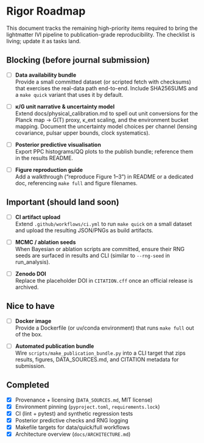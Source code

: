 # Rigor Roadmap

This document tracks the remaining high-priority items required to bring the
lightmatter IVI pipeline to publication-grade reproducibility. The checklist is
living; update it as tasks land.

## Blocking (before journal submission)

- [ ] **Data availability bundle**  
  Provide a small committed dataset (or scripted fetch with checksums) that
  exercises the real-data path end-to-end. Include SHA256SUMS and a `make quick`
  variant that uses it by default.

- [ ] **κ/G unit narrative & uncertainty model**  
  Extend docs/physical_calibration.md to spell out unit conversions for the
  Planck map → G(T) proxy, κ_ext scaling, and the environment bucket mapping.
  Document the uncertainty model choices per channel (lensing covariance,
  pulsar upper bounds, clock systematics).

- [ ] **Posterior predictive visualisation**  
  Export PPC histograms/QQ plots to the publish bundle; reference them in the
  results README.

- [ ] **Figure reproduction guide**  
  Add a walkthrough (“reproduce Figure 1–3”) in README or a dedicated doc,
  referencing `make full` and figure filenames.

## Important (should land soon)

- [ ] **CI artifact upload**  
  Extend `.github/workflows/ci.yml` to run `make quick` on a small dataset and
  upload the resulting JSON/PNGs as build artifacts.

- [ ] **MCMC / ablation seeds**  
  When Bayesian or ablation scripts are committed, ensure their RNG seeds are
  surfaced in results and CLI (similar to `--rng-seed` in run_analysis).

- [ ] **Zenodo DOI**  
  Replace the placeholder DOI in `CITATION.cff` once an official release is
  archived.

## Nice to have

- [ ] **Docker image**  
  Provide a Dockerfile (or uv/conda environment) that runs `make full` out of
  the box.

- [ ] **Automated publication bundle**  
  Wire `scripts/make_publication_bundle.py` into a CLI target that zips results,
  figures, DATA_SOURCES.md, and CITATION metadata for submission.

## Completed

- [x] Provenance + licensing (`DATA_SOURCES.md`, MIT license)
- [x] Environment pinning (`pyproject.toml`, `requirements.lock`)
- [x] CI (lint + pytest) and synthetic regression tests
- [x] Posterior predictive checks and RNG logging
- [x] Makefile targets for data/quick/full workflows
- [x] Architecture overview (`docs/ARCHITECTURE.md`)
